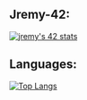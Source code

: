 ## Jremy-42:

[![jremy's 42 stats](https://badge42.vercel.app/api/v2/cl27cprhd001109mercwbbu5l/stats?cursusId=21&coalitionId=47)](https://github.com/JaeSeoKim/badge42)

## Languages:

[![Top Langs](https://github-readme-stats.vercel.app/api/top-langs/?username=jremy42&layout=compact&theme=radical&show_icons=true)](https://github.com/anuraghazra/github-readme-stats)
